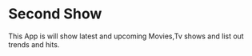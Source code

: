 # Second Show
This App is will show latest and upcoming Movies,Tv shows and list out trends and hits.
